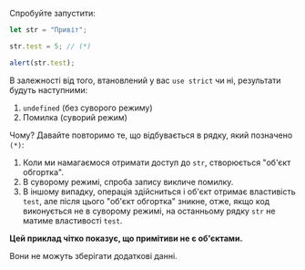 
Спробуйте запустити:

```js run
let str = "Привіт";

str.test = 5; // (*)

alert(str.test);
```

В залежності від того, втановлений у вас `use strict` чи ні, результати будуть наступними:
1. `undefined` (без суворого режиму)
2. Помилка (суворий режим)

Чому? Давайте повторимо те, що відбувається в рядку, який позначено `(*)`:

1. Коли ми намагаємося отримати доступ до `str`, створюється "об'єкт обгортка".
2. В суворому режимі, спроба запису викличе помилку.
3. В іншому випадку, операція здійсниться і об'єкт отримає властивість `test`, але після цього "об'єкт обгортка" зникне, отже, якщо код виконується не в суворому режимі, на останньому рядку `str` не матиме властивості `test`.

**Цей приклад чітко показує, що примітиви не є об'єктами.**

Вони не можуть зберігати додаткові данні.
